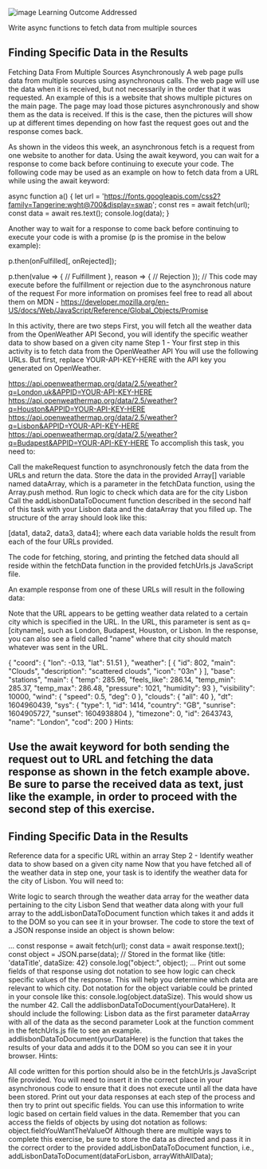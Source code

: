 ![image](https://user-images.githubusercontent.com/105542222/213897358-b1070f40-4369-4569-bacb-80a9ccaed2ff.png)
Learning Outcome Addressed

Write async functions to fetch data from multiple sources

Finding Specific Data in the Results
-------------------------------------------------
Fetching Data From Multiple Sources Asynchronously
A web page pulls data from multiple sources using asynchronous calls. The web page will use the data when it is received, but not necessarily in the order that it was requested. An example of this is a website that shows multiple pictures on the main page. The page may load those pictures asynchronously and show them as the data is received. If this is the case, then the pictures will show up at different times depending on how fast the request goes out and the response comes back.

As shown in the videos this week, an asynchronous fetch is a request from one website to another for data. Using the await keyword, you can wait for a response to come back before continuing to execute your code. The following code may be used as an example on how to fetch data from a URL while using the await keyword:

async function a() {
  let url = 'https://fonts.googleapis.com/css2?family=Tangerine:wght@700&display=swap';
  const res = await fetch(url);
  const data = await res.text();
  console.log(data);
}

Another way to wait for a response to come back before continuing to execute your code is with a promise (p is the promise in the below example):

p.then(onFulfilled[, onRejected]);
 
p.then(value => {
  // Fulfillment
}, reason => {
  // Rejection
});
// This code may execute before the fulfillment or rejection due to the asynchronous nature of the request
For more information on promises feel free to read all about them on MDN - https://developer.mozilla.org/en-US/docs/Web/JavaScript/Reference/Global_Objects/Promise

In this activity, there are two steps
First, you will fetch all the weather data from the OpenWeather API
Second, you will identify the specific weather data to show based on a given city name
Step 1 - Your first step in this activity is to fetch data from the OpenWeather API
You will use the following URLs. But first, replace YOUR-API-KEY-HERE with the API key you generated on OpenWeather.

https://api.openweathermap.org/data/2.5/weather?q=London,uk&APPID=YOUR-API-KEY-HERE
https://api.openweathermap.org/data/2.5/weather?q=Houston&APPID=YOUR-API-KEY-HERE
https://api.openweathermap.org/data/2.5/weather?q=Lisbon&APPID=YOUR-API-KEY-HERE
https://api.openweathermap.org/data/2.5/weather?q=Budapest&APPID=YOUR-API-KEY-HERE
To accomplish this task, you need to:

Call the makeRequest function to asynchronously fetch the data from the URLs and return the data.
Store the data in the provided Array[] variable named dataArray, which is a parameter in the fetchData function, using the Array.push method.
Run logic to check which data are for the city Lisbon
Call the addLisbonDataToDocument function described in the second half of this task with your Lisbon data and the dataArray that you filled up.
The structure of the array should look like this:

[data1, data2, data3, data4];
where each data variable holds the result from each of the four URLs provided.

The code for fetching, storing, and printing the fetched data should all reside within the fetchData function in the provided fetchUrls.js JavaScript file.

An example response from one of these URLs will result in the following data:

Note that the URL appears to be getting weather data related to a certain city which is specified in the URL. In the URL, this parameter is sent as q=[cityname], such as London, Budapest, Houston, or Lisbon. In the response, you can also see a field called "name" where that city should match whatever was sent in the URL.

{
  "coord": { "lon": -0.13, "lat": 51.51 },
  "weather": [
    {
      "id": 802,
      "main": "Clouds",
      "description": "scattered clouds",
      "icon": "03n"
    }
  ],
  "base": "stations",
  "main": {
    "temp": 285.96,
    "feels_like": 286.14,
    "temp_min": 285.37,
    "temp_max": 286.48,
    "pressure": 1021,
    "humidity": 93
  },
  "visibility": 10000,
  "wind": { "speed": 0.5, "deg": 0 },
  "clouds": { "all": 40 },
  "dt": 1604960439,
  "sys": {
    "type": 1,
    "id": 1414,
    "country": "GB",
    "sunrise": 1604905727,
    "sunset": 1604938804
  },
  "timezone": 0,
  "id": 2643743,
  "name": "London",
  "cod": 200
}
Hints:

Use the await keyword for both sending the request out to URL and fetching the data response as shown in the fetch example above.
Be sure to parse the received data as text, just like the example, in order to proceed with the second step of this exercise.
-----------------------------------------------------------------------

Finding Specific Data in the Results
------------------------

Reference data for a specific URL within an array
Step 2 - Identify weather data to show based on a given city name
Now that you have fetched all of the weather data in step one, your task is to identify the weather data for the city of Lisbon. You will need to:

Write logic to search through the weather data array for the weather data pertaining to the city Lisbon
Send that weather data along with your full array to the addLisbonDataToDocument function which takes it and adds it to the DOM so you can see it in your browser.
The code to store the text of a JSON response inside an object is shown below:

...
const response = await fetch(url);
const data = await response.text();
const object = JSON.parse(data); // Stored in the format like {title: 'dataTitle', dataSize: 42}
console.log("object:", object);
...
Print out some fields of that response using dot notation to see how logic can check specific values of the response. This will help you determine which data are relevant to which city. Dot notation for the object variable could be printed in your console like this: console.log(object.dataSize). This would show us the number 42.
Call the addlisbonDataToDocument(yourDataHere). It should include the following:
Lisbon data as the first parameter
dataArray with all of the data as the second parameter
Look at the function comment in the fetchUrls.js file to see an example. addlisbonDataToDocument(yourDataHere) is the function that takes the results of your data and adds it to the DOM so you can see it in your browser.
Hints:

All code written for this portion should also be in the fetchUrls.js JavaScript file provided. You will need to insert it in the correct place in your asynchronous code to ensure that it does not execute until all the data have been stored.
Print out your data responses at each step of the process and then try to print out specific fields. You can use this information to write logic based on certain field values in the data.
Remember that you can access the fields of objects by using dot notation as follows: object.fieldYouWantTheValueOf
Although there are multiple ways to complete this exercise, be sure to store the data as directed and pass it in the correct order to the provided addLisbonDataToDocument function, i.e., addLisbonDataToDocument(dataForLisbon, arrayWithAllData);



